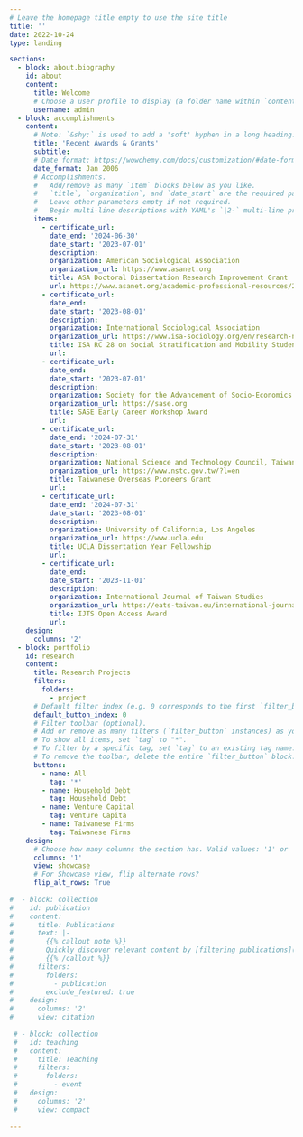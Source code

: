 ```yaml
---
# Leave the homepage title empty to use the site title
title: ''
date: 2022-10-24
type: landing

sections:
  - block: about.biography
    id: about
    content:
      title: Welcome
      # Choose a user profile to display (a folder name within `content/authors/`)
      username: admin
  - block: accomplishments
    content:
      # Note: `&shy;` is used to add a 'soft' hyphen in a long heading.
      title: 'Recent Awards & Grants'
      subtitle:
      # Date format: https://wowchemy.com/docs/customization/#date-format
      date_format: Jan 2006
      # Accomplishments.
      #   Add/remove as many `item` blocks below as you like.
      #   `title`, `organization`, and `date_start` are the required parameters.
      #   Leave other parameters empty if not required.
      #   Begin multi-line descriptions with YAML's `|2-` multi-line prefix.
      items:
        - certificate_url:
          date_end: '2024-06-30'
          date_start: '2023-07-01'
          description:
          organization: American Sociological Association
          organization_url: https://www.asanet.org
          title: ASA Doctoral Dissertation Research Improvement Grant
          url: https://www.asanet.org/academic-professional-resources/2023-asa-ddrig-recipients/
        - certificate_url:
          date_end:
          date_start: '2023-08-01'
          description:
          organization: International Sociological Association
          organization_url: https://www.isa-sociology.org/en/research-networks/research-committees/rc28-social-stratification/
          title: ISA RC 28 on Social Stratification and Mobility Student Travel Award
          url:
        - certificate_url:
          date_end: 
          date_start: '2023-07-01'
          description: 
          organization: Society for the Advancement of Socio-Economics
          organization_url: https://sase.org
          title: SASE Early Career Workshop Award
          url: 
        - certificate_url:
          date_end: '2024-07-31'
          date_start: '2023-08-01'
          description: 
          organization: National Science and Technology Council, Taiwan 
          organization_url: https://www.nstc.gov.tw/?l=en
          title: Taiwanese Overseas Pioneers Grant
          url:
        - certificate_url:
          date_end: '2024-07-31'
          date_start: '2023-08-01'
          description: 
          organization: University of California, Los Angeles
          organization_url: https://www.ucla.edu
          title: UCLA Dissertation Year Fellowship
          url:
        - certificate_url:
          date_end:
          date_start: '2023-11-01'
          description: 
          organization: International Journal of Taiwan Studies
          organization_url: https://eats-taiwan.eu/international-journal-of-taiwan-studies/
          title: IJTS Open Access Award
          url:
    design:
      columns: '2'
  - block: portfolio
    id: research
    content:
      title: Research Projects
      filters:
        folders:
          - project
      # Default filter index (e.g. 0 corresponds to the first `filter_button` instance below).
      default_button_index: 0
      # Filter toolbar (optional).
      # Add or remove as many filters (`filter_button` instances) as you like.
      # To show all items, set `tag` to "*".
      # To filter by a specific tag, set `tag` to an existing tag name.
      # To remove the toolbar, delete the entire `filter_button` block.
      buttons:
        - name: All
          tag: '*'
        - name: Household Debt
          tag: Household Debt
        - name: Venture Capital
          tag: Venture Capita
        - name: Taiwanese Firms
          tag: Taiwanese Firms
    design:
      # Choose how many columns the section has. Valid values: '1' or '2'.
      columns: '1'
      view: showcase
      # For Showcase view, flip alternate rows?
      flip_alt_rows: True
    
#  - block: collection
#    id: publication
#    content:
#      title: Publications
#      text: |-
#        {{% callout note %}}
#        Quickly discover relevant content by [filtering publications](./publication/).
#        {{% /callout %}}
#      filters:
#        folders:
#          - publication
#        exclude_featured: true
#    design:
#      columns: '2'
#      view: citation
    
 # - block: collection
 #   id: teaching
 #   content:
 #     title: Teaching
 #     filters:
 #       folders:
 #         - event
 #   design:
 #     columns: '2'
 #     view: compact
  
---
```

